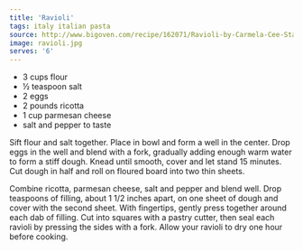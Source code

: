 ```yaml
---
title: 'Ravioli'
tags: italy italian pasta
source: http://www.bigoven.com/recipe/162071/Ravioli-by-Carmela-Cee-Stanco
image: ravioli.jpg
serves: '6'
---
```


- 3 cups flour
- ½ teaspoon salt
- 2 eggs
- 2 pounds ricotta
- 1 cup parmesan cheese
- salt and pepper to taste

Sift flour and salt together. Place in bowl and form a well in the center. Drop eggs in the well and blend with a fork, gradually adding enough warm water to form a stiff dough. Knead until smooth, cover and let stand 15 minutes. Cut dough in half and roll on floured board into two thin sheets.

Combine ricotta, parmesan cheese, salt and pepper and blend well. Drop teaspoons of filling, about 1 1/2 inches apart, on one sheet of dough and cover with the second sheet. With fingertips, gently press together around each dab of filling. Cut into squares with a pastry cutter, then seal each ravioli by pressing the sides with a fork. Allow your ravioli to dry one hour before cooking.
